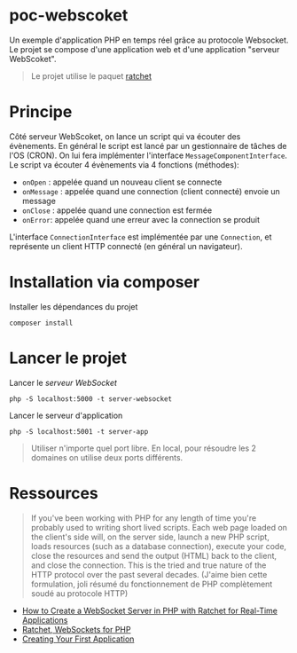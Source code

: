 # poc-webscoket

Un exemple d'application PHP en temps réel grâce au protocole Websocket. Le projet se compose d'une application web et d'une application "serveur WebScoket".

>Le projet utilise le paquet [ratchet](https://packagist.org/packages/cboden/ratchet)

# Principe

Côté serveur WebScoket, on lance un script qui va écouter des évènements. En général le script est lancé par un gestionnaire de tâches de l'OS (CRON). On lui fera implémenter l'interface `MessageComponentInterface`. Le script va écouter 4 évènements via 4 fonctions (méthodes):
- `onOpen` : appelée quand un nouveau client se connecte
- `onMessage` : appelée quand une connection (client connecté) envoie un message
- `onClose` : appelée quand une connection est fermée
- `onError`: appelée quand une erreur avec la connection se produit

L'interface `ConnectionInterface` est implémentée par une `Connection`, et représente un client HTTP connecté (en général un navigateur).

# Installation via composer

Installer les dépendances du projet

~~~
composer install
~~~

# Lancer le projet

Lancer le *serveur WebSocket*

~~~
php -S localhost:5000 -t server-websocket
~~~

Lancer le serveur d'application

~~~
php -S localhost:5001 -t server-app
~~~

>Utiliser n'importe quel port libre. En local, pour résoudre les 2 domaines on utilise deux ports différents.

# Ressources

>If you've been working with PHP for any length of time you're probably used to writing short lived scripts. Each web page loaded on the client's side will, on the server side, launch a new PHP script, loads resources (such as a database connection), execute your code, close the resources and send the output (HTML) back to the client, and close the connection. This is the tried and true nature of the HTTP protocol over the past several decades. (J'aime bien cette formulation, joli résumé du fonctionnement de PHP complètement soudé au protocole HTTP)

- [How to Create a WebSocket Server in PHP with Ratchet for Real-Time Applications](https://www.twilio.com/blog/create-php-websocket-server-build-real-time-even-driven-application)
- [Ratchet, WebSockets for PHP](http://socketo.me/)
- [Creating Your First Application](http://socketo.me/docs/hello-world)